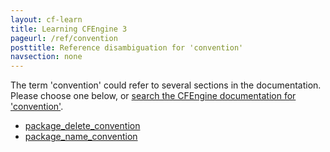 ```yaml
---
layout: cf-learn
title: Learning CFEngine 3
pageurl: /ref/convention
posttitle: Reference disambiguation for 'convention'
navsection: none
---
```


The term 'convention' could refer to several sections in the documentation. Please choose one below, or
[search the CFEngine documentation for 'convention'](http://cfengine.com/docs/latest/search.html?q=convention).

- [package_delete_convention](http://cfengine.com/docs/latest/reference-promise-types-packages.html#package_delete_convention)
- [package_name_convention](http://cfengine.com/docs/latest/reference-promise-types-packages.html#package_name_convention)
